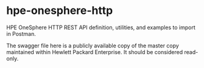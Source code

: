 # hpe-onesphere-http

HPE OneSphere HTTP REST API definition, utilities, and examples to import in Postman.

The swagger file here is a publicly available copy of the master copy maintained within Hewlett Packard Enterprise. It should be considered read-only.

